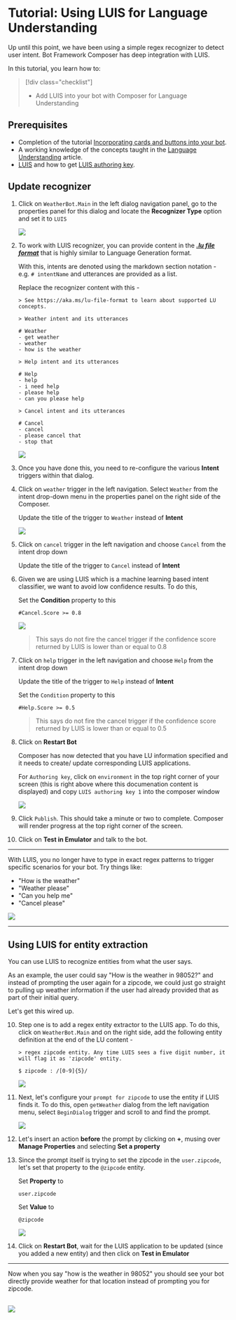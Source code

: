 # Tutorial: Using LUIS for Language Understanding

Up until this point, we have been using a simple regex recognizer to detect user intent. Bot Framework Composer has deep integration with LUIS.

In this tutorial, you learn how to:

> [!div class="checklist"]
>
> - Add LUIS into your bot with Composer for Language Understanding

## Prerequisites

- Completion of the tutorial [Incorporating cards and buttons into your bot](./tutorial-cards.md).
- A working knowledge of the concepts taught in the [Language Understanding](../concept-language-understanding.md) article.
- [LUIS](https://www.luis.ai/home) and how to get [LUIS authoring key](https://docs.microsoft.com/en-us/azure/cognitive-services/luis/luis-concept-keys#programmatic-key).

## Update recognizer

1. Click on `WeatherBot.Main` in the left dialog navigation panel, go to the properties panel for this dialog and locate the **Recognizer Type** option and set it to `LUIS`

   ![](../media/tutorial-weatherbot/07/luis-recognizer.png)

2. To work with LUIS recognizer, you can provide content in the [**_.lu file format_**](https://aka.ms/lu-file-format) that is highly similar to Language Generation format.

   With this, intents are denoted using the markdown section notation - e.g. `# intentName` and utterances are provided as a list.

   Replace the recognizer content with this -

   ```
   > See https://aka.ms/lu-file-format to learn about supported LU concepts.

   > Weather intent and its utterances

   # Weather
   - get weather
   - weather
   - how is the weather

   > Help intent and its utterances

   # Help
   - help
   - i need help
   - please help
   - can you please help

   > Cancel intent and its utterances

   # Cancel
   - cancel
   - please cancel that
   - stop that
   ```

   ![](../media/tutorial-weatherbot/07/luis-with-lu-content.png)

3. Once you have done this, you need to re-configure the various **Intent** triggers within that dialog.
4. Click on `weather` trigger in the left navigation. Select `Weather` from the intent drop-down menu in the properties panel on the right side of the Composer.

   Update the title of the trigger to `Weather` instead of **Intent**

   ![](../media/tutorial-weatherbot/07/weather-intent-selection.png)

5. Click on `cancel` trigger in the left navigation and choose `Cancel` from the intent drop down

   Update the title of the trigger to `Cancel` instead of **Intent**

6. Given we are using LUIS which is a machine learning based intent classifier, we want to avoid low confidence results. To do this,

   Set the **Condition** property to this

   `#Cancel.Score >= 0.8`

   ![](../media/tutorial-weatherbot/07/luis-score.png)

   > This says do not fire the cancel trigger if the confidence score returned by LUIS is lower than or equal to 0.8

7. Click on `help` trigger in the left navigation and choose `Help` from the intent drop down

   Update the title of the trigger to `Help` instead of **Intent**

   Set the `Condition` property to this

   `#Help.Score >= 0.5`

   > This says do not fire the cancel trigger if the confidence score returned by LUIS is lower than or equal to 0.5

8. Click on **Restart Bot**

   Composer has now detected that you have LU information specified and it needs to create/ update corresponding LUIS applications.

   For `Authoring key`, click on `environment` in the top right corner of your screen (this is right above where this documenation content is displayed) and copy `LUIS authoring key 1` into the composer window

   ![](../media/tutorial-weatherbot/07/luis-key.png)

9. Click `Publish`. This should take a minute or two to complete. Composer will render progress at the top right corner of the screen.
10. Click on **Test in Emulator** and talk to the bot.

---

With LUIS, you no longer have to type in exact regex patterns to trigger specific scenarios for your bot. Try things like:

- "How is the weather"
- "Weather please"
- "Can you help me"
- "Cancel please"

![](../media/tutorial-weatherbot/07/luis-wired-up.png)

---

## Using LUIS for entity extraction

You can use LUIS to recognize entities from what the user says.

As an example, the user could say "How is the weather in 98052?" and instead of prompting the user again for a zipcode, we could just go straight to pulling up weather information if the user had already provided that as part of their initial query.

Let's get this wired up.

10. Step one is to add a regex entity extractor to the LUIS app. To do this, click on `WeatherBot.Main` and on the right side, add the following entity definition at the end of the LU content -

    ```
    > regex zipcode entity. Any time LUIS sees a five digit number, it will flag it as 'zipcode' entity.

    $ zipcode : /[0-9]{5}/
    ```

    ![](../media/tutorial-weatherbot/07/zipcode-regex-entity.png)

11. Next, let's configure your `prompt for zipcode` to use the entity if LUIS finds it. To do this, open `getWeather` dialog from the left navigation menu, select `BeginDialog` trigger and scroll to and find the prompt.

    ![](../media/tutorial-weatherbot/07/back-at-zipcode-prompt.png)

12. Let's insert an action **before** the prompt by clicking on **+**, musing over **Manage Properties** and selecting **Set a property**
13. Since the prompt itself is trying to set the zipcode in the `user.zipcode`, let's set that property to the `@zipcode` entity.

    Set **Property** to

    `user.zipcode`

    Set **Value** to

    `@zipcode`

    ![](../media/tutorial-weatherbot/07/set-property-zipcode.png)

14. Click on **Restart Bot**, wait for the LUIS application to be updated (since you added a new entity) and then click on **Test in Emulator**

---

Now when you say "how is the weather in 98052" you should see your bot directly provide weather for that location instead of prompting you for zipcode.

## ![](../media/tutorial-weatherbot/07/with-entity-lookup.png)
